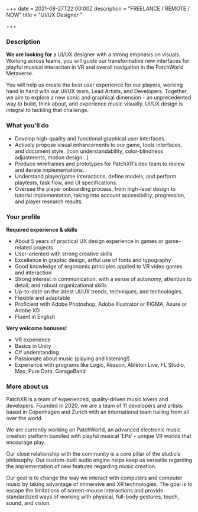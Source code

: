 +++
date = 2021-08-27T22:00:00Z
description = "FREELANCE / REMOTE / NOW"
title = "UI/UX Designer "

+++
### Description

**We are looking for** a UI/UX designer with a strong emphasis on visuals. Working across teams, you will guide our transformative new interfaces for playful musical interaction in VR and overall navigation in the PatchWorld Metaverse.

You will help us create the best user experience for our players, working hand in hand with our UI/UX team, Lead Artists, and Developers. Together, we aim to explore a new sonic and graphical dimension - an unprecedented way to build, think about, and experience music visually. UI/UX design is integral to tackling that challenge.

### What you'll do

* Develop high-quality and functional graphical user interfaces.
* Actively propose visual enhancements to our game, tools interfaces, and document style. (icon understandability, color-blindness adjustments, motion design…)
* Produce wireframes and prototypes for PatchXR’s dev team to review and iterate implementations.
* Understand player/game interactions, define models, and perform playtests, task flow, and UI specifications.
* Oversee the player onboarding process, from high-level design to tutorial implementation, taking into account accessibility, progression, and player research results.

### Your profile

**Required experience & skills**

* About 5 years of practical UX design experience in games or game-related projects
* User-oriented with strong creative skills
* Excellence in graphic design, artful use of fonts and typography
* Good knowledge of ergonomic principles applied to VR video games and interaction
* Strong interest in communication, with a sense of autonomy, attention to detail, and robust organizational skills
* Up-to-date on the latest UI/UX trends, techniques, and technologies.
* Flexible and adaptable
* Proficient with Adobe Photoshop, Adobe Illustrator or FIGMA, Axure or Adobe XD
* Fluent in English

**Very welcome bonuses!**

* VR experience
* Basics in Unity
* C# understanding
* Passionate about music (playing and listening!)
* Experience with programs like Logic, Reason, Ableton Live, FL Studio, Max, Pure Data, GarageBand

### More about us

PatchXR is a team of experienced, quality-driven music lovers and developers. Founded in 2020, we are a team of 11 developers and artists based in Copenhagen and Zurich with an international team hailing from all over the world.

We are currently working on PatchWorld, an advanced electronic music creation platform bundled with playful musical ‘EPs’ - unique VR worlds that encourage play.

Our close relationship with the community is a core pillar of the studio’s philosophy. Our custom-built audio engine helps keep us versatile regarding the implementation of new features regarding music creation.

Our goal is to change the way we interact with computers and computer music by taking advantage of immersive and XR technologies. The goal is to escape the limitations of screen-mouse interactions and provide standardized ways of working with physical, full-body gestures, touch, sound, and vision.